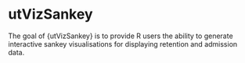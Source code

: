 # utVizSankey

<!-- badges: start -->
<!-- badges: end -->

The goal of {utVizSankey} is to provide R users the ability to generate interactive sankey
visualisations for displaying retention and admission data.

